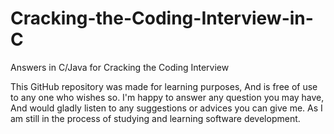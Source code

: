 # Cracking-the-Coding-Interview-in-C
Answers in C/Java for Cracking the Coding Interview

This GitHub repository was made for learning purposes, And is free of use to any 
one who wishes so.
I'm happy to answer any question you may have, And would gladly listen to any 
suggestions or advices you can give me. As I am still in the process of studying 
and learning software development.

